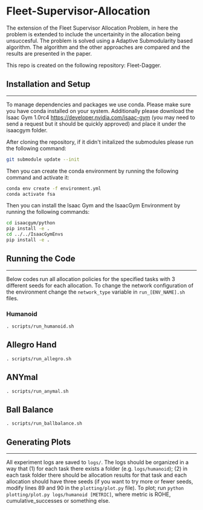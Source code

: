 # Fleet-Supervisor-Allocation

The extension of the Fleet Supervisor Allocation Problem, in here the problem is extended to include the uncertainity in the allocation being unsuccesful. The problem is solved using a Adaptive Submodularity based algorithm. The algorithm and the other approaches are compared and the results are presented in the paper.

This repo is created on the following repository: Fleet-Dagger.


## Installation and Setup
------------
To manage dependencies and packages we use conda. Please make sure you have conda installed on your system. Additionally please download the Isaac Gym 1.0rc4 https://developer.nvidia.com/isaac-gym (you may need to send a request but it should be quickly approved) and place it under the isaacgym folder.  

After cloning the repository, if it didn't initalized the submodules please run the following command:
```bash
git submodule update --init
```

Then you can create the conda environment by running the following command and activate it:
```bash
conda env create -f environment.yml
conda activate fsa
```

Then you can install the Isaac Gym and the IsaacGym Environment by running the following commands:
```bash
cd isaacgym/python
pip install -e .
cd ../../IsaacGymEnvs
pip install -e .
```

## Running the Code
----------------------

Below codes run all allocation policies for the specified tasks with 3 different seeds for each allocation. To change the network configuration of the environment change the `network_type` variable in `run_[ENV_NAME].sh` files.

### Humanoid
`. scripts/run_humanoid.sh`

## Allegro Hand
`. scripts/run_allegro.sh`

## ANYmal
`. scripts/run_anymal.sh`

## Ball Balance
`. scripts/run_ballbalance.sh`

## Generating Plots
----------------------
All experiment logs are saved to `logs/`. The logs should be organized in a way that (1) for each task there exists a folder (e.g. `logs/humanoid`); (2) in each task folder there should be allocation results for that task and each allocation should have three seeds (if you want to try more or fewer seeds, modify lines 89 and 90 in the `plotting/plot.py` file). To plot; run `python plotting/plot.py logs/humanoid [METRIC]`, where metric is ROHE, cumulative_successes or something else.